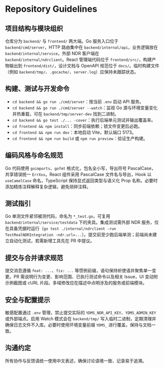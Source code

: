 # Repository Guidelines

## 项目结构与模块组织
仓库分为 `backend/` 与 `frontend/` 两大端。Go 服务入口位于 `backend/cmd/server`，HTTP 路由集中在 `backend/internal/api`，业务逻辑放在 `backend/internal/service`，外部 NDR 客户端在 `backend/internal/ndrclient`。React 管理端代码位于 `frontend/src/`，构建产物输出到 `frontend/dist/`，设计文档与 OpenAPI 规范位于 `docs/`。临时构建文件（例如 `backend/tmp/`、`.gocache/`、`server.log`）应保持未跟踪状态。

## 构建、测试与开发命令
- `cd backend && go run ./cmd/server`：按当前 `.env` 启动 API 服务。
- `cd backend && go run ./cmd/server --watch`：监视 Go 源与环境变量变化并热重载，可在 `backend/tmp/server-dev` 找到二进制。
- `cd backend && go test ./... -cover`：执行后端单元测试并输出覆盖率。
- `cd frontend && npm install`：同步前端依赖；锁文件变更后必跑。
- `cd frontend && npm run dev`：本地启动 Vite，默认端口 5173。
- `cd frontend && npm run build` 或 `npm run preview`：验证生产构建。

## 编码风格与命名规范
Go 代码使用 `goimports`、`gofmt` 格式化，包名全小写，导出符号 PascalCase，共享错误统一 `ErrXxx`。React 组件采用 PascalCase 文件名与导出，Hook 以 `useCamelCase` 命名，TypeScript 保持显式返回类型与语义化 Prop 名称。必要时添加精炼注释解释复杂逻辑，避免琐碎注释。

## 测试指引
Go 单测文件紧邻被测代码，命名为 `*_test.go`，可复用 `backend/internal/service/testdata` 下的夹具。集成测试需外部 NDR 服务，仅在具备凭据时运行（`go test ./internal/ndrclient -run TestRealNDRIntegration -ndr.url=...`）。提交前至少跑后端单测；前端尚未建立自动化测试，若需新增工具先在 PR 中提议。

## 提交与合并请求规范
提交消息遵循 `feat: ...`、`fix: ...` 等惯例前缀，语句保持祈使语并聚焦单一变更。PR 需说明行为变更、影响范围、已执行测试命令以及相关 Issue，UI 变动附示例截图或 cURL 片段。多域修改应在描述中点明涉及的服务或前端模块。

## 安全与配置提示
敏感配置通过 `.env` 管理，禁止提交实际的 `YDMS_NDR_API_KEY`、`YDMS_ADMIN_KEY` 或外部端点。启用 Watch 模式会在 `backend/tmp/` 写入临时二进制，定期清理并确保日志文件不入库。必要时使用环境变量前缀 `YDMS_` 进行覆盖，保持与文档一致。

## 沟通约定
所有协作与反馈请统一使用中文表述，确保讨论语境一致、记录易于追溯。
